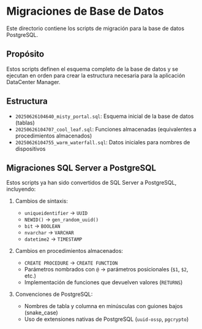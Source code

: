 # Migraciones de Base de Datos

Este directorio contiene los scripts de migración para la base de datos PostgreSQL.

## Propósito

Estos scripts definen el esquema completo de la base de datos y se ejecutan en orden para crear la estructura necesaria para la aplicación DataCenter Manager.

## Estructura

- `20250626104640_misty_portal.sql`: Esquema inicial de la base de datos (tablas)
- `20250626104707_cool_leaf.sql`: Funciones almacenadas (equivalentes a procedimientos almacenados)
- `20250626104755_warm_waterfall.sql`: Datos iniciales para nombres de dispositivos

## Migraciones SQL Server a PostgreSQL

Estos scripts ya han sido convertidos de SQL Server a PostgreSQL, incluyendo:

1. Cambios de sintaxis:
   - `uniqueidentifier` → `UUID`
   - `NEWID()` → `gen_random_uuid()`
   - `bit` → `BOOLEAN`
   - `nvarchar` → `VARCHAR`
   - `datetime2` → `TIMESTAMP`

2. Cambios en procedimientos almacenados:
   - `CREATE PROCEDURE` → `CREATE FUNCTION`
   - Parámetros nombrados con `@` → parámetros posicionales (`$1`, `$2`, etc.)
   - Implementación de funciones que devuelven valores (`RETURNS`)

3. Convenciones de PostgreSQL:
   - Nombres de tabla y columna en minúsculas con guiones bajos (snake_case)
   - Uso de extensiones nativas de PostgreSQL (`uuid-ossp`, `pgcrypto`)
